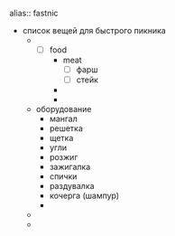alias:: fastnic

- список вещей для быстрого пикника
	- * [ ] food
		- meat
		  * [ ] фарш
		  * [ ] стейк
		-
		-
	- оборудование
		- мангал
		- решетка
		- щетка
		- угли
		- розжиг
		- зажигалка
		- спички
		- раздувалка
		- кочерга (шампур)
		-
	-
	-